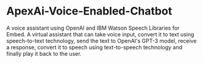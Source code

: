 # ApexAi-Voice-Enabled-Chatbot
A voice assistant using OpenAI and IBM Watson Speech Libraries for Embed. A virtual assistant that can take voice input, convert it to text using speech-to-text technology, send the text to OpenAI's GPT-3 model, receive a response, convert it to speech using text-to-speech technology and finally play it back to the user.
